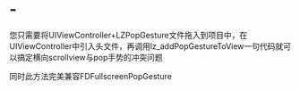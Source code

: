 # -
您只需要将UIViewController+LZPopGesture文件拖入到项目中，在UIViewController中引入头文件，再调用lz_addPopGestureToView一句代码就可以搞定横向scrollview与pop手势的冲突问题

同时此方法完美兼容FDFullscreenPopGesture
